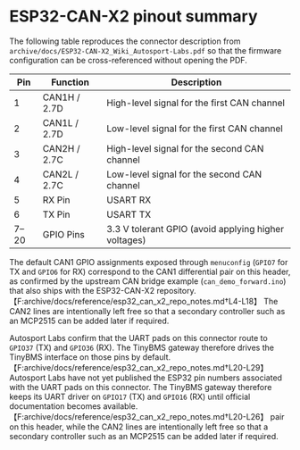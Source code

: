 # ESP32-CAN-X2 pinout summary

The following table reproduces the connector description from
`archive/docs/ESP32-CAN-X2_Wiki_Autosport-Labs.pdf` so that the firmware
configuration can be cross-referenced without opening the PDF.

| Pin | Function          | Description                                               |
| --- | ----------------- | --------------------------------------------------------- |
| 1   | CAN1H / 2.7D      | High-level signal for the first CAN channel               |
| 2   | CAN1L / 2.7D      | Low-level signal for the first CAN channel                |
| 3   | CAN2H / 2.7C      | High-level signal for the second CAN channel              |
| 4   | CAN2L / 2.7C      | Low-level signal for the second CAN channel               |
| 5   | RX Pin            | USART RX                                                  |
| 6   | TX Pin            | USART TX                                                  |
| 7–20| GPIO Pins         | 3.3 V tolerant GPIO (avoid applying higher voltages)      |

The default CAN1 GPIO assignments exposed through `menuconfig`
(`GPIO7` for TX and `GPIO6` for RX) correspond to the CAN1 differential
pair on this header, as confirmed by the upstream CAN bridge example
(`can_demo_forward.ino`) that also ships with the ESP32-CAN-X2
repository.【F:archive/docs/reference/esp32_can_x2_repo_notes.md†L4-L18】 The
CAN2 lines are intentionally left free so that a secondary controller
such as an MCP2515 can be added later if required.

Autosport Labs confirm that the UART pads on this connector route to
`GPIO37` (TX) and `GPIO36` (RX). The TinyBMS gateway therefore drives the
TinyBMS interface on those pins by default.【F:archive/docs/reference/esp32_can_x2_repo_notes.md†L20-L29】
Autosport Labs have not yet published the ESP32 pin numbers associated
with the UART pads on this connector. The TinyBMS gateway therefore keeps
its UART driver on `GPIO17` (TX) and `GPIO16` (RX) until official
documentation becomes available.【F:archive/docs/reference/esp32_can_x2_repo_notes.md†L20-L26】
pair on this header, while the CAN2 lines are intentionally left free so
that a secondary controller such as an MCP2515 can be added later if
required.
